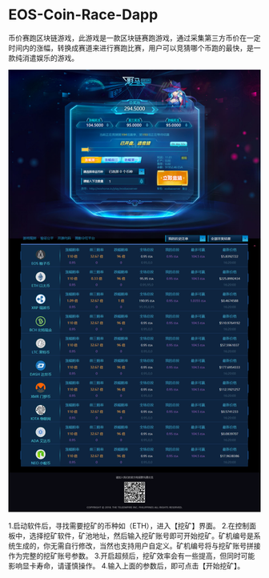 # EOS-Coin-Race-Dapp
币价赛跑区块链游戏，此游戏是一款区块链赛跑游戏，通过采集第三方币价在一定时间内的涨幅，转换成赛道来进行赛跑比赛，用户可以竞猜哪个币跑的最快，是一款纯消遣娱乐的游戏。

![币价赛跑区块链游戏](
https://raw.githubusercontent.com/microfisher/EOS-Coin-Race-Dapp/main/snapshop.png)
 
1.启动软件后，寻找需要挖矿的币种如（ETH），进入【挖矿】界面。
2.在控制面板中，选择挖矿软件，矿池地址，然后输入挖矿账号即可开始挖矿。矿机编号是系统生成的，你无需自行修改，当然也支持用户自定义。矿机编号将与挖矿账号拼接作为完整的挖矿账号参数。
3.开启超频后，挖矿效率会有一些提高，但同时可能影响显卡寿命，请谨慎操作。
4.输入上面的参数后，即可点击【开始挖矿】。
